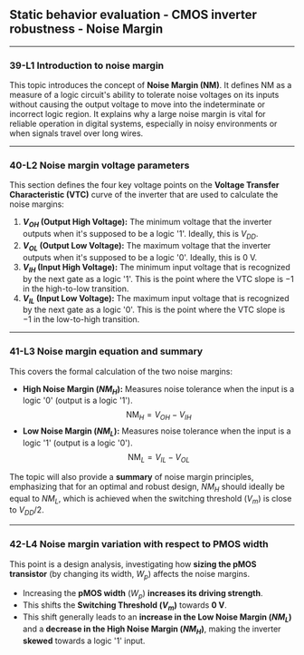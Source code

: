 ## Static behavior evaluation - CMOS inverter robustness - Noise Margin

---

### 39-L1 Introduction to noise margin

This topic introduces the concept of **Noise Margin (NM)**. It defines NM as a measure of a logic circuit's ability to tolerate noise voltages on its inputs without causing the output voltage to move into the indeterminate or incorrect logic region. It explains why a large noise margin is vital for reliable operation in digital systems, especially in noisy environments or when signals travel over long wires.

***

### 40-L2 Noise margin voltage parameters

This section defines the four key voltage points on the **Voltage Transfer Characteristic (VTC)** curve of the inverter that are used to calculate the noise margins:

1.  **$V_{OH}$ (Output High Voltage):** The minimum voltage that the inverter outputs when it's supposed to be a logic '1'. Ideally, this is $V_{DD}$.
2.  **$V_{OL}$ (Output Low Voltage):** The maximum voltage that the inverter outputs when it's supposed to be a logic '0'. Ideally, this is $0\text{ V}$.
3.  **$V_{IH}$ (Input High Voltage):** The minimum input voltage that is recognized by the next gate as a logic '1'. This is the point where the VTC slope is $-1$ in the high-to-low transition.
4.  **$V_{IL}$ (Input Low Voltage):** The maximum input voltage that is recognized by the next gate as a logic '0'. This is the point where the VTC slope is $-1$ in the low-to-high transition.

***

### 41-L3 Noise margin equation and summary

This covers the formal calculation of the two noise margins:

* **High Noise Margin ($NM_H$):** Measures noise tolerance when the input is a logic '0' (output is a logic '1').
    $$\text{NM}_H = V_{OH} - V_{IH}$$
* **Low Noise Margin ($NM_L$):** Measures noise tolerance when the input is a logic '1' (output is a logic '0').
    $$\text{NM}_L = V_{IL} - V_{OL}$$

The topic will also provide a **summary** of noise margin principles, emphasizing that for an optimal and robust design, $NM_H$ should ideally be equal to $NM_L$, which is achieved when the switching threshold ($V_m$) is close to $V_{DD}/2$.

***

### 42-L4 Noise margin variation with respect to PMOS width

This point is a design analysis, investigating how **sizing the pMOS transistor** (by changing its width, $W_p$) affects the noise margins.

* Increasing the **pMOS width** ($W_p$) **increases its driving strength**.
* This shifts the **Switching Threshold ($V_m$)** towards **$0\text{ V}$**.
* This shift generally leads to an **increase in the Low Noise Margin ($NM_L$)** and a **decrease in the High Noise Margin ($NM_H$)**, making the inverter **skewed** towards a logic '1' input.
